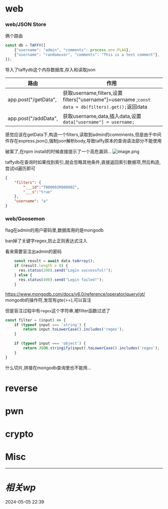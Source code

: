 # web
### web/JSON Store

俩个路由
```js
const db = TAFFY([
    {"username": "admin", "comments": process.env.FLAG},
    {"username": "randomuser", "comments": "This is a test comment"},
]);
```
导入了taffydb这个内存数据库,存入和读取json

| 路由 | 作用 |
| ---- | ---- |
| app.post("/getData", | 获取username,filters,设置 filters["username"]=username ;`const data = db(filters).get();`返回data |
| app.post("/addData",  | 获取username,data,插入data,设置`data["username"] = username;`<br> |
感觉应该在getData下,构造一个filters,读取到admin的commnents,但是由于中间件存在express.json(),强制json解析body,导致taffy原本的查询语法部分不能使用


破案了,在npm install的时候直接提示了一个高危漏洞...
![image.png](https://gitee.com/leiye87/typora_picture/raw/master/20240505224755.png)

taffydb在查询时如果找到索引,就会忽略其他条件,直接返回索引数据项,然后构造,尝试id遍历即可

```json
{
    "filters": {
        "___id":"T000002R000002",
        "___s":"true"
    },
    "username": "a"
}
```

### web/Goosemon
flag在admin的用户密码里,数据库用的是mongodb

ban掉了关键字regex,防止正则表达式注入

看来需要盲注出admin的密码
```js
    const result = await data.toArray();
    if (result.length > 0) {
      res.status(200).send("Login successful!");
    } else {
      res.status(400).send("Login failed!");
    }
```
https://www.mongodb.com/docs/v6.0/reference/operator/query/gt/
mongodb的操作符,发现有gte(>=),可以盲注

但是盲注过程中有`regex`这个字符串,被filter函数过滤了
```js
const filter = (input) => {
    if (typeof input === 'string') {
        return input.toLowerCase().includes('regex');
    }
  
    if (typeof input === 'object') {
        return JSON.stringify(input).toLowerCase().includes('regex');
    }
}
```

什么切片,拼接在mongodb查询里也不能用...

# reverse

# pwn

# crypto

# Misc


---
# *相关wp*




2024-05-05   22:39